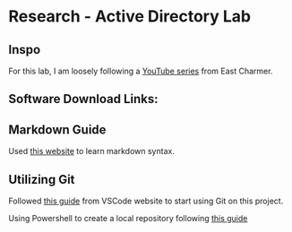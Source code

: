 # Research - Active Directory Lab

## Inspo

For this lab, I am loosely following a [YouTube series][youtube-series] from East Charmer.

## Software Download Links:


## Markdown Guide

Used [this website][markdown-guide] to learn markdown syntax.

## Utilizing Git

Followed [this guide][vscode-git-guide] from VSCode website to start using Git on this project.

Using Powershell to create a local repository following [this guide][merge-git-guide]

[paste links below here]: #

[youtube-series]: https://www.youtube.com/watch?v=GsmJowwIh8Q&list=PLAdEnQWAAbfXMY2D4HVZOe-ChfTKmaJfQ
[vmware-download]: [https://knowledge.broadcom.com/external/article?articleNumber=368667]
[microsoft-server-download]: [https://www.microsoft.com/en-us/evalcenter/evaluate-windows-server-2022]
[markdown-guide]: https://www.markdownguide.org/
[vscode-git-guide]: https://code.visualstudio.com/docs/sourcecontrol/intro-to-git
[merge-git-guide]: https://www.varonis.com/blog/how-to-merge-in-git